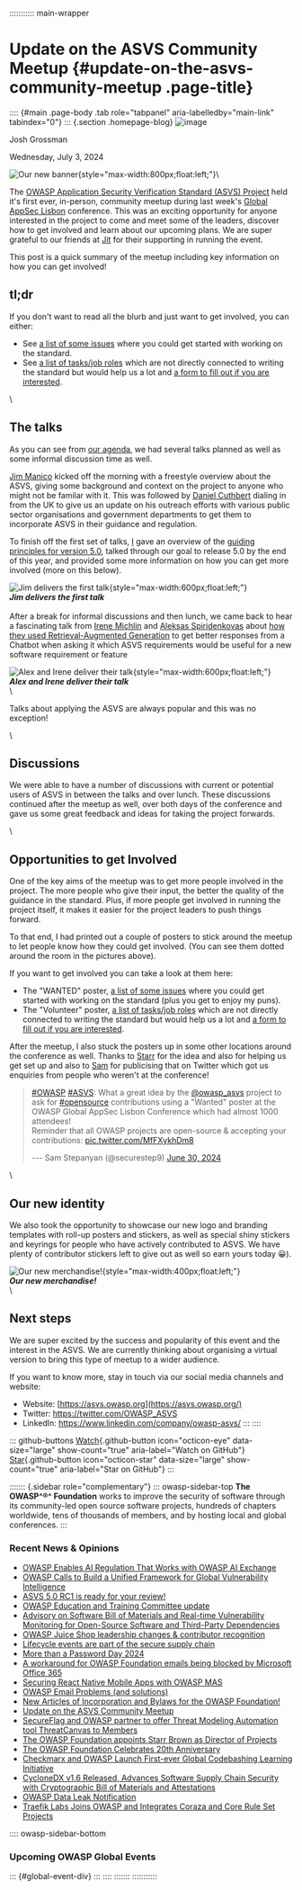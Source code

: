 ::::::::::: main-wrapper
# Update on the ASVS Community Meetup {#update-on-the-asvs-community-meetup .page-title}

:::: {#main .page-body .tab role="tabpanel" aria-labelledby="main-link" tabindex="0"}
::: {.section .homepage-blog}
![image](../../../../assets/images/people/josh_grossman_headshot.jpg)

Josh Grossman

Wednesday, July 3, 2024

![Our new
banner](../../../../assets/images/posts/asvsmeetup/OWASP_ASVS_Linkedin_Banner-01.jpg){style="max-width:800px;float:left;"}\

The [OWASP Application Security Verification Standard (ASVS)
Project](https://asvs.owasp.org/) held it's first ever, in-person,
community meetup during last week's [Global AppSec
Lisbon](https://lisbon.globalappsec.org/) conference. This was an
exciting opportunity for anyone interested in the project to come and
meet some of the leaders, discover how to get involved and learn about
our upcoming plans. We are super grateful to our friends at
[Jit](https://jit.io/) for their supporting in running the event.

This post is a quick summary of the meetup including key information on
how you can get involved!

## tl;dr

If you don't want to read all the blurb and just want to get involved,
you can either:

- See [a list of some
  issues](https://docs.google.com/document/d/1whuC4kfUwwiBRGP14um_IC5mOquawqFxtxWsF9Pf-Kk/edit?usp=drivesdk)
  where you could get started with working on the standard.
- See [a list of tasks/job
  roles](https://docs.google.com/document/d/1VUgbA1xjwRaOL9o8SYQqoGGrFNNobmid_FGS-ELVAzA/edit)
  which are not directly connected to writing the standard but would
  help us a lot and [a form to fill out if you are
  interested](https://docs.google.com/forms/d/e/1FAIpQLSda9V7dJ6h-YVsVRogi1hJGlhDANZXdUUyk7XQuaPpscKv2Bg/viewform?usp=send_form).

\

## The talks

As you can see from [our
agenda](https://owaspglobalappseclisbon2024.sched.com/overview/type/ASVS+Community+Meetup),
we had several talks planned as well as some informal discussion time as
well.

[Jim Manico](https://www.linkedin.com/in/jmanico/) kicked off the
morning with a freestyle overview about the ASVS, giving some background
and context on the project to anyone who might not be familar with it.
This was followed by [Daniel
Cuthbert](https://www.linkedin.com/in/daniel-cuthbert0x/) dialing in
from the UK to give us an update on his outreach efforts with various
public sector organisations and government departments to get them to
incorporate ASVS in their guidance and regulation.

To finish off the first set of talks,
[I](https://www.linkedin.com/in/joshcgrossman/) gave an overview of the
[guiding principles for version
5.0](https://github.com/OWASP/ASVS/wiki/Roadmap-to-version-5.0#key-objectives),
talked through our goal to release 5.0 by the end of this year, and
provided some more information on how you can get more involved (more on
this below).

![Jim delivers the first
talk](../../../../assets/images/posts/asvsmeetup/asvsjimtalk.jpg){style="max-width:600px;float:left;"}\
***Jim delivers the first talk***\
\
After a break for informal discussions and then lunch, we came back to
hear a fascinating talk from [Irene
Michlin](https://www.linkedin.com/in/irene221b/) and [Aleksas
Spiridenkovas](https://www.linkedin.com/in/aleksas-spiridenkovas-238a8a2/)
about [how they used Retrieval-Augmented
Generation](https://neo4j.com/developer-blog/asvs-security-graph-chatbot/)
to get better responses from a Chatbot when asking it which ASVS
requirements would be useful for a new software requirement or feature

![Alex and Irene deliver their
talk](../../../../assets/images/posts/asvsmeetup/asvsirenetalk.jpg){style="max-width:600px;float:left;"}\
***Alex and Irene deliver their talk***\
\

Talks about applying the ASVS are always popular and this was no
exception!

\

## Discussions

We were able to have a number of discussions with current or potential
users of ASVS in between the talks and over lunch. These discussions
continued after the meetup as well, over both days of the conference and
gave us some great feedback and ideas for taking the project forwards.

\

## Opportunities to get Involved

One of the key aims of the meetup was to get more people involved in the
project. The more people who give their input, the better the quality of
the guidance in the standard. Plus, if more people get involved in
running the project itself, it makes it easier for the project leaders
to push things forward.

To that end, I had printed out a couple of posters to stick around the
meetup to let people know how they could get involved. (You can see them
dotted around the room in the pictures above).

If you want to get involved you can take a look at them here:

- The "WANTED" poster, [a list of some
  issues](https://docs.google.com/document/d/1whuC4kfUwwiBRGP14um_IC5mOquawqFxtxWsF9Pf-Kk/edit?usp=drivesdk)
  where you could get started with working on the standard (plus you get
  to enjoy my puns).
- The "Volunteer" poster, [a list of tasks/job
  roles](https://docs.google.com/document/d/1VUgbA1xjwRaOL9o8SYQqoGGrFNNobmid_FGS-ELVAzA/edit)
  which are not directly connected to writing the standard but would
  help us a lot and [a form to fill out if you are
  interested](https://docs.google.com/forms/d/e/1FAIpQLSda9V7dJ6h-YVsVRogi1hJGlhDANZXdUUyk7XQuaPpscKv2Bg/viewform?usp=send_form).

After the meetup, I also stuck the posters up in some other locations
around the conference as well. Thanks to
[Starr](https://www.linkedin.com/in/starr-brown-8837547/) for the idea
and also for helping us get set up and also to
[Sam](https://www.linkedin.com/in/samstepanyan/) for publicising that on
Twitter which got us enquiries from people who weren't at the
conference!

> [#OWASP](https://twitter.com/hashtag/OWASP?src=hash&ref_src=twsrc%5Etfw)
> [#ASVS](https://twitter.com/hashtag/ASVS?src=hash&ref_src=twsrc%5Etfw):
> What a great idea by the
> [\@owasp_asvs](https://twitter.com/OWASP_ASVS?ref_src=twsrc%5Etfw)
> project to ask for
> [#opensource](https://twitter.com/hashtag/opensource?src=hash&ref_src=twsrc%5Etfw)
> contributions using a \"Wanted\" poster at the OWASP Global AppSec
> Lisbon Conference which had almost 1000 attendees!\
> Reminder that all OWASP projects are open-source & accepting your
> contributions: [pic.twitter.com/MfFXykhDm8](https://t.co/MfFXykhDm8)
>
> --- Sam Stepanyan (@securestep9) [June 30,
> 2024](https://twitter.com/securestep9/status/1807378840773132758?ref_src=twsrc%5Etfw)

\

## Our new identity

We also took the opportunity to showcase our new logo and branding
templates with roll-up posters and stickers, as well as special shiny
stickers and keyrings for people who have actively contributed to ASVS.
We have plenty of contributor stickers left to give out as well so earn
yours today 😀).

![Our new
merchandise!](../../../../assets/images/posts/asvsmeetup/asvsstickers.jpg){style="max-width:400px;float:left;"}\
***Our new merchandise!***\
\

## Next steps

We are super excited by the success and popularity of this event and the
interest in the ASVS. We are currently thinking about organising a
virtual version to bring this type of meetup to a wider audience.

If you want to know more, stay in touch via our social media channels
and website:

- Website: [https://asvs.owasp.org](https://asvs.owasp.org/)
- Twitter: <https://twitter.com/OWASP_ASVS>
- LinkedIn: <https://www.linkedin.com/company/owasp-asvs/>
:::
::::

::: github-buttons
[Watch](https://github.com/owasp/owasp.github.io/subscription){.github-button
icon="octicon-eye" data-size="large" show-count="true"
aria-label="Watch on GitHub"}
[Star](https://github.com/owasp/owasp.github.io){.github-button
icon="octicon-star" data-size="large" show-count="true"
aria-label="Star on GitHub"}
:::

::::::: {.sidebar role="complementary"}
::: owasp-sidebar-top
**The OWASP^®^ Foundation** works to improve the security of software
through its community-led open source software projects, hundreds of
chapters worldwide, tens of thousands of members, and by hosting local
and global conferences.
:::

<div>

### Recent News & Opinions

- [OWASP Enables AI Regulation That Works with OWASP AI
  Exchange](../../../2025/05/06/AI-Exchage-Regulation.html)
- [OWASP Calls to Build a Unified Framework for Global Vulnerability
  Intelligence](../../../2025/04/17/owasp-global-vulnerability-intelligence.html)
- [ASVS 5.0 RC1 is ready for your
  review!](../../../2025/04/09/asvs-rc1-review.html)
- [OWASP Education and Training Committee
  update](../../../2025/03/06/owasp-education-and-training-committee-update.html)
- [Advisory on Software Bill of Materials and Real-time Vulnerability
  Monitoring for Open-Source Software and Third-Party
  Dependencies](../../../2025/02/24/advisory-on-implementation-of-software-bill-of-materials-for-vulnerability-management.html)
- [OWASP Juice Shop leadership changes & contributor
  recognition](../../../2025/01/29/juice-shop-leadership.html)
- [Lifecycle events are part of the secure supply
  chain](../../11/26/lifecycle-events-are-part-of-the-secure-supply-chain.html)
- [More than a Password Day
  2024](../../11/12/more-than-a-password-day-2024.html)
- [A workaround for OWASP Foundation emails being blocked by Microsoft
  Office 365](../../10/30/owaspfoundation-org-emails.html)
- [Securing React Native Mobile Apps with OWASP
  MAS](../../10/02/Securing-React-Native-Mobile-Apps-with-OWASP-MAS.html)
- [OWASP Email Problems (and
  solutions)](../../08/01/owasp-email-problems.html)
- [New Articles of Incorporation and Bylaws for the OWASP
  Foundation!](../09/new-coi-and-bylaws.html)
- [Update on the ASVS Community Meetup](asvs-community-meetup.html)
- [SecureFlag and OWASP partner to offer Threat Modeling Automation tool
  ThreatCanvas to
  Members](../../05/30/secureflag-threatcanvas-member-benefit.html)
- [The OWASP Foundation appoints Starr Brown as Director of
  Projects](../../04/22/starr-brown-hired-as-director-projects.html)
- [The OWASP Foundation Celebrates 20th
  Anniversary](../../04/21/owasp-foundation-20th-anniversary.html)
- [Checkmarx and OWASP Launch First-ever Global Codebashing Learning
  Initiative](../../04/18/codebashing-member-benefit.html)
- [CycloneDX v1.6 Released, Advances Software Supply Chain Security with
  Cryptographic Bill of Materials and
  Attestations](../../04/09/CycloneDX-v1.6-Released.html)
- [OWASP Data Leak
  Notification](../../03/29/OWASP-data-breach-notification.html)
- [Traefik Labs Joins OWASP and Integrates Coraza and Core Rule Set
  Projects](../../03/19/traefik_owasp.html)

</div>

:::: owasp-sidebar-bottom
### Upcoming OWASP Global Events

::: {#global-event-div}
:::
::::
:::::::
:::::::::::
